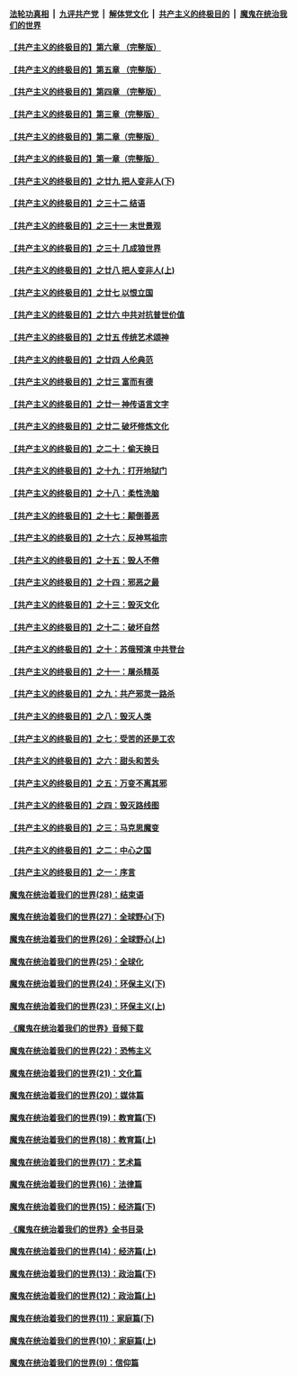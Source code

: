 

####  [法轮功真相](../../../../basic/blob/master/README.md?t=06260902) &nbsp;|&nbsp; [九评共产党](../../../../9ping.md/blob/master/README.md?t=06260902) &nbsp;|&nbsp; [解体党文化](../../../../jtdwh.md/blob/master/README.md?t=06260902)  &nbsp;|&nbsp; [共产主义的终极目的](../../../../gczydzjmd.md/blob/master/README.md?t=06260902) &nbsp;|&nbsp; [魔鬼在统治我们的世界](../../../../mgztzwmdsj.md/blob/master/README.md?t=06260902) 

#### [【共产主义的终极目的】第六章 （完整版）](../pages/nsc422/n11428913.md?t=06260902) 

#### [【共产主义的终极目的】第五章 （完整版）](../pages/nsc422/n11428912.md?t=06260902) 

#### [【共产主义的终极目的】第四章 （完整版）](../pages/nsc422/n11428907.md?t=06260902) 

#### [【共产主义的终极目的】第三章（完整版）](../pages/nsc422/n11428848.md?t=06260902) 

#### [【共产主义的终极目的】第二章（完整版）](../pages/nsc422/n11428831.md?t=06260902) 

#### [【共产主义的终极目的】第一章（完整版）](../pages/nsc422/n11417651.md?t=06260902) 

#### [【共产主义的终极目的】之廿九 把人变非人(下)](../pages/nsc422/n11344140.md?t=06260902) 

#### [【共产主义的终极目的】之三十二 结语](../pages/nsc422/n11360535.md?t=06260902) 

#### [【共产主义的终极目的】之三十一 末世景观](../pages/nsc422/n11351129.md?t=06260902) 

#### [【共产主义的终极目的】之三十 几成狼世界](../pages/nsc422/n11348280.md?t=06260902) 

#### [【共产主义的终极目的】之廿八 把人变非人(上)](../pages/nsc422/n11340492.md?t=06260902) 

#### [【共产主义的终极目的】之廿七 以恨立国](../pages/nsc422/n11336944.md?t=06260902) 

#### [【共产主义的终极目的】之廿六 中共对抗普世价值](../pages/nsc422/n11324785.md?t=06260902) 

#### [【共产主义的终极目的】之廿五 传统艺术颂神](../pages/nsc422/n11296396.md?t=06260902) 

#### [【共产主义的终极目的】之廿四 人伦典范](../pages/nsc422/n11296397.md?t=06260902) 

#### [【共产主义的终极目的】之廿三 富而有德](../pages/nsc422/n11283598.md?t=06260902) 

#### [【共产主义的终极目的】之廿一 神传语言文字](../pages/nsc422/n11263265.md?t=06260902) 

#### [【共产主义的终极目的】之廿二 破坏修炼文化](../pages/nsc422/n11245728.md?t=06260902) 

#### [【共产主义的终极目的】之二十：偷天换日](../pages/nsc422/n11238846.md?t=06260902) 

#### [【共产主义的终极目的】之十九：打开地狱门](../pages/nsc422/n11206376.md?t=06260902) 

#### [【共产主义的终极目的】之十八：柔性洗脑](../pages/nsc422/n11199994.md?t=06260902) 

#### [【共产主义的终极目的】之十七：颠倒善恶](../pages/nsc422/n11179782.md?t=06260902) 

#### [【共产主义的终极目的】之十六：反神骂祖宗](../pages/nsc422/n11166798.md?t=06260902) 

#### [【共产主义的终极目的】之十五：毁人不倦](../pages/nsc422/n11166792.md?t=06260902) 

#### [【共产主义的终极目的】之十四：邪恶之最](../pages/nsc422/n11150249.md?t=06260902) 

#### [【共产主义的终极目的】之十三：毁灭文化](../pages/nsc422/n11135227.md?t=06260902) 

#### [【共产主义的终极目的】之十二：破坏自然](../pages/nsc422/n11135214.md?t=06260902) 

#### [【共产主义的终极目的】之十：苏俄预演 中共登台](../pages/nsc422/n11118424.md?t=06260902) 

#### [【共产主义的终极目的】之十一：屠杀精英](../pages/nsc422/n11118442.md?t=06260902) 

#### [【共产主义的终极目的】之九：共产邪灵一路杀](../pages/nsc422/n11114139.md?t=06260902) 

#### [【共产主义的终极目的】之八：毁灭人类](../pages/nsc422/n11108503.md?t=06260902) 

#### [【共产主义的终极目的】之七：受苦的还是工农](../pages/nsc422/n11101809.md?t=06260902) 

#### [【共产主义的终极目的】之六：甜头和苦头](../pages/nsc422/n11096971.md?t=06260902) 

#### [【共产主义的终极目的】之五：万变不离其邪](../pages/nsc422/n11091285.md?t=06260902) 

#### [【共产主义的终极目的】之四：毁灭路线图](../pages/nsc422/n11086284.md?t=06260902) 

#### [【共产主义的终极目的】之三：马克思魔变](../pages/nsc422/n11061941.md?t=06260902) 

#### [【共产主义的终极目的】之二：中心之国](../pages/nsc422/n11047728.md?t=06260902) 

#### [【共产主义的终极目的】之一：序言](../pages/nsc422/n11086077.md?t=06260902) 

#### [魔鬼在统治着我们的世界(28)：结束语](../pages/nsc422/n10936246.md?t=06260902) 

#### [魔鬼在统治着我们的世界(27)：全球野心(下)](../pages/nsc422/n10928319.md?t=06260902) 

#### [魔鬼在统治着我们的世界(26)：全球野心(上)](../pages/nsc422/n10900318.md?t=06260902) 

#### [魔鬼在统治着我们的世界(25)：全球化](../pages/nsc422/n10788205.md?t=06260902) 

#### [魔鬼在统治着我们的世界(24)：环保主义(下)](../pages/nsc422/n10695307.md?t=06260902) 

#### [魔鬼在统治着我们的世界(23)：环保主义(上)](../pages/nsc422/n10688613.md?t=06260902) 

#### [《魔鬼在统治着我们的世界》音频下载](../pages/nsc422/n10635553.md?t=06260902) 

#### [魔鬼在统治着我们的世界(22)：恐怖主义](../pages/nsc422/n10614727.md?t=06260902) 

#### [魔鬼在统治着我们的世界(21)：文化篇](../pages/nsc422/n10597706.md?t=06260902) 

#### [魔鬼在统治着我们的世界(20)：媒体篇](../pages/nsc422/n10586579.md?t=06260902) 

#### [魔鬼在统治着我们的世界(19)：教育篇(下)](../pages/nsc422/n10564808.md?t=06260902) 

#### [魔鬼在统治着我们的世界(18)：教育篇(上)](../pages/nsc422/n10526970.md?t=06260902) 

#### [魔鬼在统治着我们的世界(17)：艺术篇](../pages/nsc422/n10499093.md?t=06260902) 

#### [魔鬼在统治着我们的世界(16)：法律篇](../pages/nsc422/n10485969.md?t=06260902) 

#### [魔鬼在统治着我们的世界(15)：经济篇(下)](../pages/nsc422/n10469975.md?t=06260902) 

#### [《魔鬼在统治着我们的世界》全书目录](../pages/nsc422/n10464261.md?t=06260902) 

#### [魔鬼在统治着我们的世界(14)：经济篇(上)](../pages/nsc422/n10457370.md?t=06260902) 

#### [魔鬼在统治着我们的世界(13)：政治篇(下)](../pages/nsc422/n10448270.md?t=06260902) 

#### [魔鬼在统治着我们的世界(12)：政治篇(上)](../pages/nsc422/n10444576.md?t=06260902) 

#### [魔鬼在统治着我们的世界(11)：家庭篇(下)](../pages/nsc422/n10440961.md?t=06260902) 

#### [魔鬼在统治着我们的世界(10)：家庭篇(上)](../pages/nsc422/n10435448.md?t=06260902) 

#### [魔鬼在统治着我们的世界(9)：信仰篇](../pages/nsc422/n10432159.md?t=06260902) 

